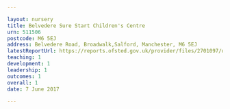 ```yaml
---

layout: nursery
title: Belvedere Sure Start Children's Centre
urn: 511506
postcode: M6 5EJ
address: Belvedere Road, Broadwalk,Salford, Manchester, M6 5EJ
latestReportUrl: https://reports.ofsted.gov.uk/provider/files/2701097/urn/511506.pdf
teaching: 1
development: 1
leadership: 1
outcomes: 1
overall: 1
date: 7 June 2017

---
```

